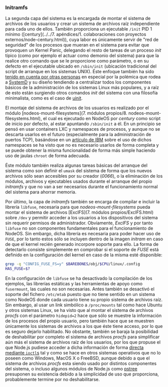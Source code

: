 ### Initramfs

La segunda capa del sistema es la encargada de montar el sistema de archivos de
los usuarios y crear un sistema de archivos raíz independiente para cada uno de
ellos. También proporciona un ejecutable `/init` PID 1 mínimo
([century](../../7. apéndices/1. colaboraciones con proyectos externos/node-century.html)),
cuya labor es únicamente servir de "red de seguridad" de los procesos que mueran
en el sistema para evitar que provoquen un Kernel Panic, delegando el resto de
tareas de un proceso *init* típico (como por ejemplo el actuar como demonio del
sistema) para que la realice otro comando que se le proporcione como parámetro,
o en su defecto en el ejecutable ubicado en `/sbin/init` (ubicación tradicional
del script de arranque en los sistemas UNIX). Éste enfoque también ha sido
[tenido en cuenta por otras personas](http://ewontfix.com/14) en especial por la
polémica que rodea a [SystemD](http://www.freedesktop.org/wiki/Software/systemd)
y su diseño tendiendo a centralizar todos los componentes básicos de la
administración de los sistemas Linux más populares, y a raíz de esto están
surgiendo otros comandos *init* del sistema con una filosofía minimalista, como
es el caso de [uinit](https://github.com/siblynx/uinit).

El montaje del sistema de archivos de los usuarios es realizado por el módulo
[nodeos-mount-filesystems](7. módulos propios/8. nodeos-mount-filesystems.html),
el cual es ejecutado en NodeOS por *century* como script de inicio por defecto,
al estar apuntando `/sbin/init` a él. En un principio se pensó en usar
containers LXC y namespaces de procesos, y aunque no se descarta usarlos en el
futuro (especialmente para la administración de puertos TCP), basándose en un
[artículo de IBM](http://www.ibm.com/developerworks/library/l-mount-namespaces)
sobre el uso de dichos namespaces se ha visto que no es necesario usarlos de
forma completa y se puede obtener la misma funcionalidad de forma más simple
haciendo uso de jaulas `chroot` de forma adecuada.

Éste módulo también realiza algunas tareas básicas del arranque del sistema
como son definir el `umask` del sistema de forma que los nuevos archivos sólo
sean accesibles por su creador (*0066*), o la eliminación de los módulos,
archivos y ejecutables usados durante el arranque del propio *initramfs* y que
no van a ser necesarios durante el funcionamiento normal del sistema para
ahorrar memoria.

Por último, la capa de *initramfs* también se encarga de compilar e incluir la
librería `libfuse`, necesaria para que *nodeos-mount-filesystems* pueda montar
el sistema de archivos [ExclFS](7. módulos propios/ExclFS.html) sobre `/dev`
y permitir acceder a los usuarios a los dispositivos del sistema sin requerir
permisos de administrador. Obviamente, *ExclFS* y por tanto `libfuse` no son
componentes fundamentales para el funcionamiento de NodeOS. Sin embargo, dicha
librería es necesaria para poder hacer uso de `FUSE`, por lo tanto estos sólo se
incluyen dentro de la imagen *initram* en caso de que el kernel recién generado
incorpore soporte para ello. La forma de detectarlo consiste simplemente en
comprobar si el soporte de *FUSE* está definido en la configuración del kernel
en caso de la misma esté disponible:

```bash
grep -q "CONFIG_FUSE_FS=y" $BAREBONES/obj/$CPU/linux/.config
HAS_FUSE=$?
```

En la configuración de `libfuse` se ha desactivado la compilación de los
ejemplos, las librerías estáticas y las herramientas de apoyo como `fusermount`,
las cuales no son necesarias. Antes también se desactivó el soporte del fichero
`/etc/mtab` puesto que no tiene sentido en un sistema como NodeOS donde cada
usuario tiene su propio sistema de archivos raíz. Sin embargo, al usar un link
simbólico a `/proc/mounts` tal como hace Ubuntu y otros sistemas Linux, se ha
visto que al montar el sistema de archivos *procfs* con el parámetro `hidepid=2`
hace que sólo se muestre la información de los procesos del propio usuario, pero
también hace que se muestren únicamente los sistemas de archivos a los que éste
tiene acceso, por lo que es seguro dejarlo habilitado. No obstante, también se
baraja la posibilidad de deshabilitar por completo el sistema de archivos
*procfs* para simplificar aún más el sistema de archivos raíz de los usuarios,
por los que propuse el que Node.js pudiese acceder a dicha información de forma
[directa mediante `ioctl`s](https://github.com/joyent/node/issues/10426) tal y
como se hace en otros sistemas operativos que no lo poseen como Windows, MacOS X
o FreeBSD, aunque debido a que el sistema de archivos *procfs* esta siendo usado
por distintos componentes del sistema, o incluso algunos módulos de Node.js como
[pstree](https://github.com/piranna/pstree) presuponen su existencia debido a la
simplicidad de uso que proporciona, probablemente termine por no deshabilitarse.
